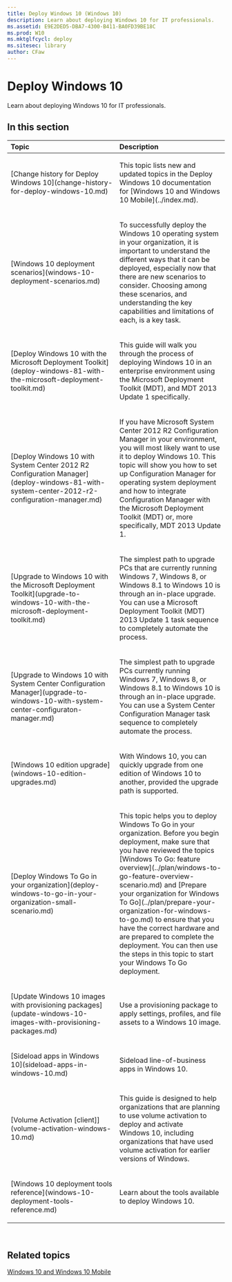 ```yaml
---
title: Deploy Windows 10 (Windows 10)
description: Learn about deploying Windows 10 for IT professionals.
ms.assetid: E9E2DED5-DBA7-4300-B411-BA0FD39BE18C
ms.prod: W10
ms.mktglfcycl: deploy
ms.sitesec: library
author: CFaw
---
```


# Deploy Windows 10


Learn about deploying Windows 10 for IT professionals.

## In this section


<table>
<colgroup>
<col width="50%" />
<col width="50%" />
</colgroup>
<thead>
<tr class="header">
<th align="left">Topic</th>
<th align="left">Description</th>
</tr>
</thead>
<tbody>
<tr class="odd">
<td align="left"><p>[Change history for Deploy Windows 10](change-history-for-deploy-windows-10.md)</p></td>
<td align="left"><p>This topic lists new and updated topics in the Deploy Windows 10 documentation for [Windows 10 and Windows 10 Mobile](../index.md).</p></td>
</tr>
<tr class="even">
<td align="left"><p>[Windows 10 deployment scenarios](windows-10-deployment-scenarios.md)</p></td>
<td align="left"><p>To successfully deploy the Windows 10 operating system in your organization, it is important to understand the different ways that it can be deployed, especially now that there are new scenarios to consider. Choosing among these scenarios, and understanding the key capabilities and limitations of each, is a key task.</p></td>
</tr>
<tr class="odd">
<td align="left"><p>[Deploy Windows 10 with the Microsoft Deployment Toolkit](deploy-windows-81-with-the-microsoft-deployment-toolkit.md)</p></td>
<td align="left"><p>This guide will walk you through the process of deploying Windows 10 in an enterprise environment using the Microsoft Deployment Toolkit (MDT), and MDT 2013 Update 1 specifically.</p></td>
</tr>
<tr class="even">
<td align="left"><p>[Deploy Windows 10 with System Center 2012 R2 Configuration Manager](deploy-windows-81-with-system-center-2012-r2-configuration-manager.md)</p></td>
<td align="left"><p>If you have Microsoft System Center 2012 R2 Configuration Manager in your environment, you will most likely want to use it to deploy Windows 10. This topic will show you how to set up Configuration Manager for operating system deployment and how to integrate Configuration Manager with the Microsoft Deployment Toolkit (MDT) or, more specifically, MDT 2013 Update 1.</p></td>
</tr>
<tr class="odd">
<td align="left"><p>[Upgrade to Windows 10 with the Microsoft Deployment Toolkit](upgrade-to-windows-10-with-the-microsoft-deployment-toolkit.md)</p></td>
<td align="left"><p>The simplest path to upgrade PCs that are currently running Windows 7, Windows 8, or Windows 8.1 to Windows 10 is through an in-place upgrade. You can use a Microsoft Deployment Toolkit (MDT) 2013 Update 1 task sequence to completely automate the process.</p></td>
</tr>
<tr class="even">
<td align="left"><p>[Upgrade to Windows 10 with System Center Configuration Manager](upgrade-to-windows-10-with-system-center-configuraton-manager.md)</p></td>
<td align="left"><p>The simplest path to upgrade PCs currently running Windows 7, Windows 8, or Windows 8.1 to Windows 10 is through an in-place upgrade. You can use a System Center Configuration Manager task sequence to completely automate the process.</p></td>
</tr>
<tr class="odd">
<td align="left"><p>[Windows 10 edition upgrade](windows-10-edition-upgrades.md)</p></td>
<td align="left"><p>With Windows 10, you can quickly upgrade from one edition of Windows 10 to another, provided the upgrade path is supported.</p></td>
</tr>
<tr class="even">
<td align="left"><p>[Deploy Windows To Go in your organization](deploy-windows-to-go-in-your-organization-small-scenario.md)</p></td>
<td align="left"><p>This topic helps you to deploy Windows To Go in your organization. Before you begin deployment, make sure that you have reviewed the topics [Windows To Go: feature overview](../plan/windows-to-go-feature-overview-scenario.md) and [Prepare your organization for Windows To Go](../plan/prepare-your-organization-for-windows-to-go.md) to ensure that you have the correct hardware and are prepared to complete the deployment. You can then use the steps in this topic to start your Windows To Go deployment.</p></td>
</tr>
<tr class="odd">
<td align="left"><p>[Update Windows 10 images with provisioning packages](update-windows-10-images-with-provisioning-packages.md)</p></td>
<td align="left"><p>Use a provisioning package to apply settings, profiles, and file assets to a Windows 10 image.</p></td>
</tr>
<tr class="even">
<td align="left"><p>[Sideload apps in Windows 10](sideload-apps-in-windows-10.md)</p></td>
<td align="left"><p>Sideload line-of-business apps in Windows 10.</p></td>
</tr>
<tr class="odd">
<td align="left"><p>[Volume Activation [client]](volume-activation-windows-10.md)</p></td>
<td align="left"><p>This guide is designed to help organizations that are planning to use volume activation to deploy and activate Windows 10, including organizations that have used volume activation for earlier versions of Windows.</p></td>
</tr>
<tr class="even">
<td align="left"><p>[Windows 10 deployment tools reference](windows-10-deployment-tools-reference.md)</p></td>
<td align="left"><p>Learn about the tools available to deploy Windows 10.</p></td>
</tr>
</tbody>
</table>

 

## Related topics


[Windows 10 and Windows 10 Mobile](../index.md)

 

 





